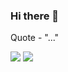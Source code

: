 ### Hi there 👋

Quote - "..."

<img src="https://github-readme-stats.vercel.app/api/top-langs?username=azajay08&layout=compact"/> 



<img src="https://github-readme-streak-stats.herokuapp.com/?user=azajay08"/>
